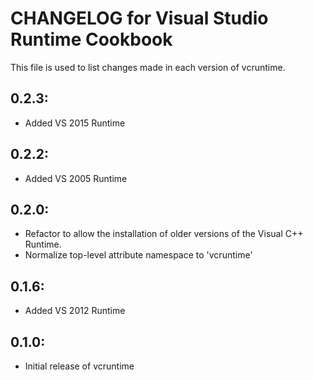# CHANGELOG for Visual Studio Runtime Cookbook

This file is used to list changes made in each version of vcruntime.

## 0.2.3:

* Added VS 2015 Runtime

## 0.2.2:

* Added VS 2005 Runtime

## 0.2.0:

* Refactor to allow the installation of older versions of the Visual C++ Runtime.
* Normalize top-level attribute namespace to 'vcruntime'

## 0.1.6:

* Added VS 2012 Runtime

## 0.1.0:

* Initial release of vcruntime
